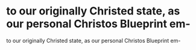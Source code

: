 # to our originally Christed state, as our personal Christos Blueprint em-

to our originally Christed state, as our personal Christos Blueprint em-